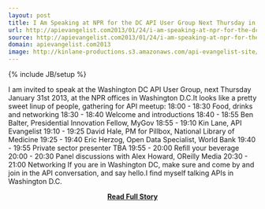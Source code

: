 ```yaml
---
layout: post
title: I Am Speaking at NPR for the DC API User Group Next Thursday in Washington DC
url: http://apievangelist.com2013/01/24/i-am-speaking-at-npr-for-the-dc-api-user-group-next-thursday-in-washington-dc/
source: http://apievangelist.com2013/01/24/i-am-speaking-at-npr-for-the-dc-api-user-group-next-thursday-in-washington-dc/
domain: apievangelist.com2013
image: http://kinlane-productions.s3.amazonaws.com/api-evangelist-site/blog/washington-dc-api-users-group.jpeg
---
```

{% include JB/setup %}<p>I am invited to speak at the Washington DC API User Group, next Thursday January 31st 2013, at the NPR offices in Washington D.C.It looks like a pretty sweet linup of people, gathering for API meetup: 18:00 - 18:30 Food, drinks and networking 18:30 - 18:40 Welcome and introductions 18:40 - 18:55 Ben Balter, Presidential Innovation Fellow, MyGov 18:55 - 19:10 Kin Lane, API Evangelist 19:10 - 19:25 David Hale, PM for Pillbox, National Library of Medicine 19:25 - 19:40 Eric Herzog, Open Data Specialist, World Bank 19:40 - 19:55 Private sector presenter TBA 19:55 - 20:00 Refill your beverage 20:00 - 20:30 Panel discussions with Alex Howard, OReilly Media 20:30 - 21:00 Networking If you are in Washington DC, make sure and come by and join in the API conversation, and say hello.I find myself talking APIs in Washington D.C.</p>
<center><p><a href="http://apievangelist.com2013/01/24/i-am-speaking-at-npr-for-the-dc-api-user-group-next-thursday-in-washington-dc/" style='padding:25px; font-sze:18px; font-weight: bold;'>Read Full Story</a></p></center>

